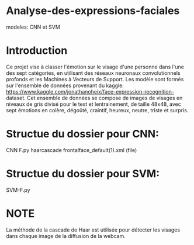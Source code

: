 # Analyse-des-expressions-faciales
modeles: CNN et SVM

# Introduction
Ce projet vise à classer l'émotion sur le visage d'une personne dans l'une des sept catégories, en utilisant des réseaux neuronaux convolutionnels profonds et les Machines à Vecteurs de Support. Les modèle sont formés sur l'ensemble de données provenant du kaggle: https://www.kaggle.com/jonathanoheix/face-expression-recognition- dataset. Cet ensemble de données se compose de images de visages en niveaux de gris divisé pour le test et lentrainement, de taille 48x48, avec sept émotions en colère, dégoûté, craintif, heureux, neutre, triste et surpris.

# Structue du dossier pour CNN:

CNN F.py
haarcascade frontalface_default(1).xml (file)

# Structue du dossier pour SVM:
SVM-F.py

# NOTE
La méthode de la cascade de Haar est utilisée pour détecter les visages dans chaque image de la diffusion de la webcam.
